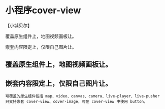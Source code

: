 # 小程序cover-view

【小城贝尔】

覆盖原生组件上，地图视频画板让。

嵌套内容限定上，仅限自己图片让。

## 覆盖原生组件上，地图视频画板让。
## 嵌套内容限定上，仅限自己图片让。
    可覆盖的原生组件包括 map、video、canvas、camera、live-player、live-pusher
    只支持嵌套 cover-view、cover-image，可在 cover-view 中使用 button。